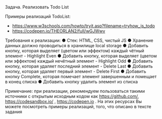Задача. Реализовать Todo List

Примеры реализаций TodoList:
- https://www.w3schools.com/howto/tryit.asp?filename=tryhow_js_todo
- https://codepen.io/THEORLAN2/full/wGJWwv

Требования к реализации:
● Стек: HTML, CSS, чистый JS
● Хранение данных должно проводиться в хранилище local
storage
● Добавить кнопку, которая выделяет (цветом или эффектом)
каждый чётный элемент - Highlight Even
● Добавить кнопку, которая выделяет (цветом или эффектом)
каждый нечётный элемент - Highlight Odd
● Добавить кнопку, которая удаляет последний элемент - Delete Last 
● Добавить кнопку, которая удаляет первый элемент - Delete First
● Добавить кнопку Complete, которая помечает элемент
завершенным и помещает в конец списка
● Добавить кнопку удалить элемент из списка

Примечание: при реализации, рекомендуем пользоваться такими
источники с открытым исходным кодом как https://github.com/,
https://codesandbox.io/ , https://codepen.io . На этих ресурсах Вы
можете посмотреть примеры реализаций, того, что описано в
тексте задания